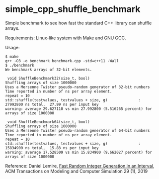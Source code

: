 # simple_cpp_shuffle_benchmark
Simple benchmark to see how fast the standard C++ library can shuffle arrays.

Requirements: Linux-like system with Make and GNU GCC.


Usage:

```
$ make
g++ -O3 -o benchmark benchmark.cpp -std=c++11 -Wall
$ ./benchmark
We benchmark arrays of 32-bit elements.

 void ShuffleBenchmark32(size_t, bool)
Shuffling arrays of size 1000000
Uses a Mersenne Twister pseudo-random generator of 32-bit numbers
Time reported in number of ns per array element.
repeat = 10
std::shuffle(testvalues, testvalues + size, g)              :  27992800 ns total,  27.99 ns per input key
warning: average 29.627110 vs min 27.992800 (5.516265 percent) for arrays of size 1000000

 void ShuffleBenchmark64(size_t, bool)
Shuffling arrays of size 1000000
Uses a Mersenne Twister pseudo-random generator of 64-bit numbers
Time reported in number of ns per array element.
repeat = 10
std::shuffle(testvalues, testvalues + size, g)              :  15834900 ns total,  15.83 ns per input key
warning: average 17.528509 vs min 15.834900 (9.662027 percent) for arrays of size 1000000
```

Reference: Daniel Lemire,  [Fast Random Integer Generation in an Interval](https://arxiv.org/abs/1805.10941), ACM Transactions on Modeling and Computer Simulation 29 (1), 2019
